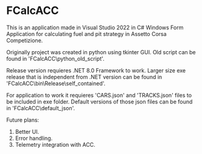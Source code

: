 # FCalcACC

This is an application made in Visual Studio 2022 in C# Windows Form Application for calculating fuel and pit strategy in Assetto Corsa Competizione. 

Originally project was created in python using tkinter GUI. Old script can be found in 'FCalcACC\python_old_script'.

Release version requieres .NET 8.0 Framework to work. Larger size exe release that is independent from .NET version can be found in 'FCalcACC\bin\Release\self_contained'.

For application to work it requieres 'CARS.json' and 'TRACKS.json' files to be included in exe folder. Default versions of those json files can be found in 'FCalcACC\default_json'.

Future plans:

1. Better UI.
2. Error handling.
3. Telemetry integration with ACC.
